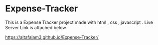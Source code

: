 # Expense-Tracker
This is a Expense Tracker project made with html , css , javascript .
Live Server Link is attached below.

https://altafalam3.github.io/Expense-Tracker/
